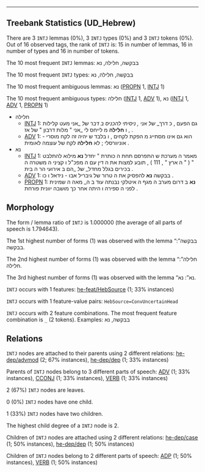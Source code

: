 

--------------------------------------------------------------------------------

## Treebank Statistics (UD_Hebrew)

There are 3 `INTJ` lemmas (0%), 3 `INTJ` types (0%) and 3 `INTJ` tokens (0%).
Out of 16 observed tags, the rank of `INTJ` is: 15 in number of lemmas, 16 in number of types and 16 in number of tokens.

The 10 most frequent `INTJ` lemmas: בבקשה, חלילה, נא

The 10 most frequent `INTJ` types:  בבקשה, חלילה, נא

The 10 most frequent ambiguous lemmas: נא ([PROPN]() 1, [INTJ]() 1)

The 10 most frequent ambiguous types:  חלילה ([INTJ]() 1, [ADV]() 1), נא ([INTJ]() 1, [ADV]() 1, [PROPN]() 1)


* חלילה
  * [INTJ]() 1: גם הפעם , כ דרך_ _של_ _אני , ניסיתי להכניס ב דבר_ _של_ _אני מעט קלילות , ו <b>חלילה</b> מ לייחס לי _אני " מלות דרבון " של אז .
  * [ADV]() 1: הוא גם אינו מסתייג מ הפקת לקחים , ו בלבד ש יהיה זה לקח מוסרי - אוניוורסלי ; לא <b>חלילה</b> לקח של עוצמה לאומית .
* נא
  * [INTJ]() 1: מאמר ה מערכת ש התפרסם תחת ה כותרת " יחדל <b>נא</b> מילוא להתלבט " ( " ה ארץ " , 111 ) , תובע למצות את ה דין עם ה מפכ"ל ו קציני ה משטרה ה בכירים בגלל מחדל_ _של_ _הם ב אירועי הר ה בית .
  * [ADV]() 1: בבקשה <b>נא</b> להפסיק את ה טרור של גיבריל אבו - נידאל ו כו .
  * [PROPN]() 1: <b>נא</b> ב דרום מערב ה מגף ה איטלקי נבנתה עוד ב ה_ מאה ה שמינית לפני ה ספירה ו היתה אחר כך מושבה יוונית פורחת .

## Morphology

The form / lemma ratio of `INTJ` is 1.000000 (the average of all parts of speech is 1.794643).

The 1st highest number of forms (1) was observed with the lemma “בבקשה”: בבקשה.

The 2nd highest number of forms (1) was observed with the lemma “חלילה”: חלילה.

The 3rd highest number of forms (1) was observed with the lemma “נא”: נא.

`INTJ` occurs with 1 features: [he-feat/HebSource]() (1; 33% instances)

`INTJ` occurs with 1 feature-value pairs: `HebSource=ConvUncertainHead`

`INTJ` occurs with 2 feature combinations.
The most frequent feature combination is `_` (2 tokens).
Examples: בבקשה, נא


## Relations

`INTJ` nodes are attached to their parents using 2 different relations: [he-dep/advmod]() (2; 67% instances), [he-dep/dep]() (1; 33% instances)

Parents of `INTJ` nodes belong to 3 different parts of speech: [ADV]() (1; 33% instances), [CCONJ]() (1; 33% instances), [VERB]() (1; 33% instances)

2 (67%) `INTJ` nodes are leaves.

0 (0%) `INTJ` nodes have one child.

1 (33%) `INTJ` nodes have two children.

The highest child degree of a `INTJ` node is 2.

Children of `INTJ` nodes are attached using 2 different relations: [he-dep/case]() (1; 50% instances), [he-dep/dep]() (1; 50% instances)

Children of `INTJ` nodes belong to 2 different parts of speech: [ADP]() (1; 50% instances), [VERB]() (1; 50% instances)

